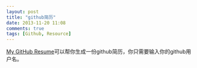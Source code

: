```yaml
---
layout: post
title: "github简历"
date: 2013-11-20 11:08
comments: true
tags: [Github, Resource]
---
```


[My GitHub Resume](http://resume.github.io/)可以帮你生成一份github简历，你只需要输入你的github用户名。